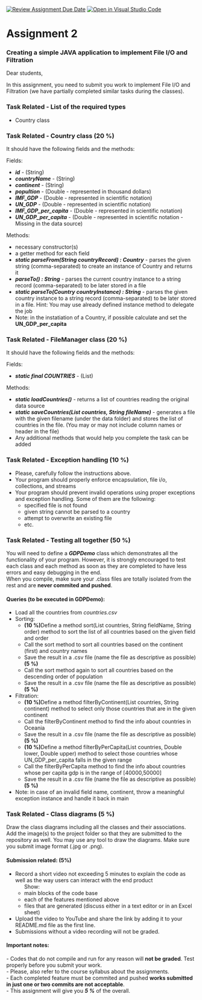 [![Review Assignment Due Date](https://classroom.github.com/assets/deadline-readme-button-24ddc0f5d75046c5622901739e7c5dd533143b0c8e959d652212380cedb1ea36.svg)](https://classroom.github.com/a/srbrZTU6)
[![Open in Visual Studio Code](https://classroom.github.com/assets/open-in-vscode-718a45dd9cf7e7f842a935f5ebbe5719a5e09af4491e668f4dbf3b35d5cca122.svg)](https://classroom.github.com/online_ide?assignment_repo_id=10905315&assignment_repo_type=AssignmentRepo)
<h1> Assignment 2 </h1>
<h3> Creating a simple JAVA application to implement File I/O and Filtration </h3>

Dear students,

In this assignment, you need to submit you work to implement File I/O and Filtration (we have partially completed
similar tasks during the
classes).

<h3>Task Related - List of the required types</h3>
<ul>
    <li>Country class</li>
</ul>

<h3>Task Related - Country class <strong>(20 %)</strong></h3>
<p>It should have the following fields and the methods:</p>
<p>Fields:</p>
<ul>
    <li><strong><em>id</em></strong> - (String)</li>
    <li><strong><em>countryName</em></strong> - (String)</li>
    <li><strong><em>continent</em></strong> - (String)</li>
    <li><strong><em>popultion</em></strong> - (Double - represented in thousand dollars)</li>
    <li><strong><em>IMF_GDP</em></strong> - (Double - represented in scientific notation)</li>
    <li><strong><em>UN_GDP</em></strong> - (Double - represented in scientific notation)</li>
    <li><strong><em>IMF_GDP_per_capita</em></strong> - (Double - represented in scientific notation)</li>
    <li><strong><em>UN_GDP_per_capita</em></strong> - (Double - represented in scientific notation - Missing in the data
        source)</li>
</ul>
<p>Methods:</p>
<ul>
    <li>necessary constructor(s)</li>
    <li>a getter method for each field</li>
    <li><strong><em>static parseFrom(String countryRecord) : Country</em></strong> - parses the given string
        (comma-separated) to create an instance of Country and returns it</li>
    <li><strong><em>parseTo() : String</em></strong> - parses the current country instance to a string record
        (comma-separated) to be later stored in a file</li>
    <li><strong><em>static parseTo(Country countryInstance) : String</em></strong> - parses the given country instance
        to a string record (comma-separated) to be later stored in a file. Hint: You may use already defined instance
        method to delegate the job</li>
    <li>Note: in the instatiation of a Country, if possible calculate and set the <strong>UN_GDP_per_capita</strong>
    </li>
</ul>

<h3>Task Related - FileManager class <strong>(20 %)</strong></h3>
<p>It should have the following fields and the methods:</p>
<p>Fields:</p>
<ul>
    <li><strong><em>static final COUNTRIES</em></strong> - (List)</li>
</ul>
<p>Methods:</p>
<ul>
    <li><strong><em>static loadCountries()</em></strong> - returns a list of countries reading the original data source
    </li>
    <li><strong><em>static saveCountries(List<Country> countries, String fileName)</em></strong> - generates a file with
        the given filename (under the data folder) and stores the list of countries in the file. (You may or may not include column names or
        header in the file)</li>
    <li>Any additional methods that would help you complete the task can be added</li>
</ul>

<h3>Task Related - Exception handling <strong>(10 %)</strong></h3>
<ul>
    <li>Please, carefully follow the instructions above.</li>
    <li>Your program should properly enforce encapsulation, file i/o, collections, and streams</li>
    <li>Your program should prevent invalid operations using proper exceptions and exception handling. Some of them are
        the following:
        <ul>
            <li>specified file is not found</li>
            <li>given string cannot be parsed to a country</li>
            <li>attempt to overwrite an existing file</li>
            <li>etc.</li>
        </ul>
    </li>
</ul>

<h3>Task Related - Testing all together <strong>(50 %)</strong></h3>
You will need to define a <strong><em>GDPDemo</em></strong> class which demonstrates all the functionality of
your program. However, it is strongly encouraged to test each class and each method as soon as they are completed to
have
less errors and easy debugging in the end. <br />
When you compile, make sure your .class files are totally isolated from the rest and are <strong>never commited and
    pushed</strong>.
<h4>Queries (to be executed in GDPDemo):</h4>
<ul>
    <li>Load all the countries from <i>countries.csv</i></li>
    <li>
        Sorting:
        <ul>
            <li><strong>(10 %)</strong>Define a method sort(List<Country> countries, String fieldName, String order)
                    method to sort the list of
                    all countries based on the given field and order</li>
            <li>Call the sort method to sort all countries based on the continent (first) and country names</li>
            <li>Save the result in a .csv file (name the file as descriptive as possible)<strong>(5 %)</strong></li>
            <li>Call the sort method again to sort all countries based on the descending order of population</li>
            <li>Save the result in a .csv file (name the file as descriptive as possible)<strong>(5 %)</strong></li>
        </ul>
    </li>
    <li>
        Filtration:
        <ul>
            <li><strong>(10 %)</strong>Define a method filterByContinent(List<Country> countries, String continent)
                    method to select only those
                    countries that are in the given continent</li>
            <li>Call the filterByContinent method to find the info about countries in Oceania</li>
            <li>Save the result in a .csv file (name the file as descriptive as possible)<strong>(5 %)</strong></li>
            <li><strong>(10 %)</strong>Define a method filterByPerCapita(List<Country> countries, Double lower, Double
                    upper) method to select
                    those countries whose UN_GDP_per_capita falls in the given range </li>
            <li>Call the filterByPerCapita method to find the info about countries whose per capita gdp is in the range
                of [40000,50000] </li>
            <li>Save the result in a .csv file (name the file as descriptive as possible)<strong>(5 %)</strong>
            </li>
        </ul>
    </li>
    <li>Note: in case of an invalid field name, continent, throw a meaningful exception instance and handle it back in
        main</li>
</ul>

<h3>Task Related - Class diagrams <strong>(5 %)</strong></h3>
Draw the class diagrams including all the classes and their associations. Add the image(s) to the project
folder so that they are submitted to the repository as well. You may use any tool to draw the diagrams. Make sure you
submit image format (.jpg or .png).

<h4> Submission related: (5%)</h4>
<ul>
    <li> Record a short video not exceeding 5 minutes to explain the code
        as well as the way users can interact with the end product
        <ul>Show:
            <li> main blocks of the code base</li>
            <li> each of the features mentioned above</li>
            <li> files that are generated (discuss either in a text editor or in an Excel sheet)</li>
        </ul>
    </li>
    <li> Upload the video to YouTube and share the link by adding it to your README.md file as the first line.</li>
    <li> Submissions without a video recording will not be graded.</li>
</ul>

<h4>Important notes:</h4>
- Codes that do not compile and run for any reason will <strong>not be graded</strong>. Test properly before you submit
your work.<br />
- Please, also refer to the course syllabus about the assignments. <br />
- Each completed feature must be commited and pushed <strong>works submitted in just one or two commits are not
    acceptable</strong>. <br />
- This assignment will give you <strong><em>5 %</em></strong> of the overall. <br />
